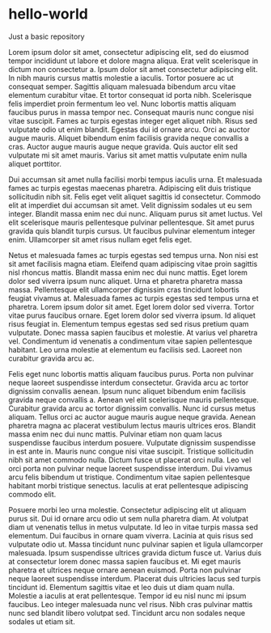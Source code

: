 # hello-world
Just a basic repository



Lorem ipsum dolor sit amet, consectetur adipiscing elit, sed do eiusmod tempor incididunt ut labore et dolore magna aliqua. Erat velit scelerisque in dictum non consectetur a. Ipsum dolor sit amet consectetur adipiscing elit. In nibh mauris cursus mattis molestie a iaculis. Tortor posuere ac ut consequat semper. Sagittis aliquam malesuada bibendum arcu vitae elementum curabitur vitae. Et tortor consequat id porta nibh. Scelerisque felis imperdiet proin fermentum leo vel. Nunc lobortis mattis aliquam faucibus purus in massa tempor nec. Consequat mauris nunc congue nisi vitae suscipit. Fames ac turpis egestas integer eget aliquet nibh. Risus sed vulputate odio ut enim blandit. Egestas dui id ornare arcu. Orci ac auctor augue mauris. Aliquet bibendum enim facilisis gravida neque convallis a cras. Auctor augue mauris augue neque gravida. Quis auctor elit sed vulputate mi sit amet mauris. Varius sit amet mattis vulputate enim nulla aliquet porttitor.

Dui accumsan sit amet nulla facilisi morbi tempus iaculis urna. Et malesuada fames ac turpis egestas maecenas pharetra. Adipiscing elit duis tristique sollicitudin nibh sit. Felis eget velit aliquet sagittis id consectetur. Commodo elit at imperdiet dui accumsan sit amet. Velit dignissim sodales ut eu sem integer. Blandit massa enim nec dui nunc. Aliquam purus sit amet luctus. Vel elit scelerisque mauris pellentesque pulvinar pellentesque. Sit amet purus gravida quis blandit turpis cursus. Ut faucibus pulvinar elementum integer enim. Ullamcorper sit amet risus nullam eget felis eget.

Netus et malesuada fames ac turpis egestas sed tempus urna. Non nisi est sit amet facilisis magna etiam. Eleifend quam adipiscing vitae proin sagittis nisl rhoncus mattis. Blandit massa enim nec dui nunc mattis. Eget lorem dolor sed viverra ipsum nunc aliquet. Urna et pharetra pharetra massa massa. Pellentesque elit ullamcorper dignissim cras tincidunt lobortis feugiat vivamus at. Malesuada fames ac turpis egestas sed tempus urna et pharetra. Lorem ipsum dolor sit amet. Eget lorem dolor sed viverra. Tortor vitae purus faucibus ornare. Eget lorem dolor sed viverra ipsum. Id aliquet risus feugiat in. Elementum tempus egestas sed sed risus pretium quam vulputate. Donec massa sapien faucibus et molestie. At varius vel pharetra vel. Condimentum id venenatis a condimentum vitae sapien pellentesque habitant. Leo urna molestie at elementum eu facilisis sed. Laoreet non curabitur gravida arcu ac.

Felis eget nunc lobortis mattis aliquam faucibus purus. Porta non pulvinar neque laoreet suspendisse interdum consectetur. Gravida arcu ac tortor dignissim convallis aenean. Ipsum nunc aliquet bibendum enim facilisis gravida neque convallis a. Aenean vel elit scelerisque mauris pellentesque. Curabitur gravida arcu ac tortor dignissim convallis. Nunc id cursus metus aliquam. Tellus orci ac auctor augue mauris augue neque gravida. Aenean pharetra magna ac placerat vestibulum lectus mauris ultrices eros. Blandit massa enim nec dui nunc mattis. Pulvinar etiam non quam lacus suspendisse faucibus interdum posuere. Vulputate dignissim suspendisse in est ante in. Mauris nunc congue nisi vitae suscipit. Tristique sollicitudin nibh sit amet commodo nulla. Dictum fusce ut placerat orci nulla. Leo vel orci porta non pulvinar neque laoreet suspendisse interdum. Dui vivamus arcu felis bibendum ut tristique. Condimentum vitae sapien pellentesque habitant morbi tristique senectus. Iaculis at erat pellentesque adipiscing commodo elit.

Posuere morbi leo urna molestie. Consectetur adipiscing elit ut aliquam purus sit. Dui id ornare arcu odio ut sem nulla pharetra diam. At volutpat diam ut venenatis tellus in metus vulputate. Id leo in vitae turpis massa sed elementum. Dui faucibus in ornare quam viverra. Lacinia at quis risus sed vulputate odio ut. Massa tincidunt nunc pulvinar sapien et ligula ullamcorper malesuada. Ipsum suspendisse ultrices gravida dictum fusce ut. Varius duis at consectetur lorem donec massa sapien faucibus et. Mi eget mauris pharetra et ultrices neque ornare aenean euismod. Porta non pulvinar neque laoreet suspendisse interdum. Placerat duis ultricies lacus sed turpis tincidunt id. Elementum sagittis vitae et leo duis ut diam quam nulla. Molestie a iaculis at erat pellentesque. Tempor id eu nisl nunc mi ipsum faucibus. Leo integer malesuada nunc vel risus. Nibh cras pulvinar mattis nunc sed blandit libero volutpat sed. Tincidunt arcu non sodales neque sodales ut etiam sit.


